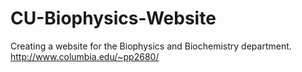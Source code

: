 # CU-Biophysics-Website
Creating a website for the Biophysics and Biochemistry department. 
http://www.columbia.edu/~pp2680/
